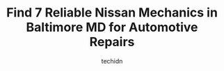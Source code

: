 ---
layout: ampstory
image: https://images.unsplash.com/photo-1639928845176-2804838ca715?ixlib=rb-4.0.3&ixid=MnwxMjA3fDB8MHxwaG90by1wYWdlfHx8fGVufDB8fHx8&auto=format&fit=crop&w=640&h=853&q=80
author: techidn
featured: false
description: Entrust your vehicle to the 7 best Nissan Mechanic in Baltimore MD, USA and experience the difference they can make. With their extensive knowledge, state-of-the-art facilities, and commitme
title: Find 7 Reliable Nissan Mechanics in Baltimore MD for Automotive Repairs
cover:
   title: Find 7 Reliable Nissan Mechanics in Baltimore MD for Automotive Repairs
   subtitle: Rickpate
   background: https://images.unsplash.com/photo-1639928845176-2804838ca715?ixlib=rb-4.0.3&ixid=MnwxMjA3fDB8MHxwaG90by1wYWdlfHx8fGVufDB8fHx8&auto=format&fit=crop&w=640&h=853&q=80

pages: 
 - layout: thirds
   top: <h1>#1 Vinces Auto Repair & Sales</h1>
   bottom: "<p>So I never leave reviews but after Ray worked on my car I had too. Vinces auto shop is by far the best auto shop I have every been too, they are very professional and </p>"
   background: https://www.knot35.com/toplist/wp-content/uploads/2023/06/best-nissan-mechanic-1-in-baltimore-md-1685836219.jpeg
   backgroundblur: true
 - layout: thirds
   top: <h1>#2 Nagari Car Repair & Sales</h1>
   bottom: "<p>5323 Reisterstown Rd, Baltimore, MD 21215, United States</p>"
   background: https://www.knot35.com/toplist/wp-content/uploads/2023/06/best-nissan-mechanic-2-in-baltimore-md-1685836219.jpeg
   cta:
      link: https://www.knot35.com/toplist/find-7-reliable-nissan-mechanics-in-baltimore-md-for-automotive-repairs/
      text: Find 7 Reliable Nissan Mechanics in Baltimore MD for Automotive Repairs
 - layout: thirds
   top: <h1>#3 S.A.P. Automotive Group</h1>
   bottom: "<p>420 S Kresson St, Baltimore, MD 21224, United States</p>"
   background: https://www.knot35.com/toplist/wp-content/uploads/2023/06/best-nissan-mechanic-3-in-baltimore-md-1685836220.jpeg
   cta:
      link: https://www.knot35.com/toplist/find-7-reliable-nissan-mechanics-in-baltimore-md-for-automotive-repairs/
      text: Find 7 Reliable Nissan Mechanics in Baltimore MD for Automotive Repairs
 - layout: thirds
   top: <h1>#4 Monument Street Auto Center</h1>
   bottom: "<p>3700 E Monument St, Baltimore, MD 21205, United States</p>"
   background: https://images.unsplash.com/photo-1489694553447-4c9339da310d?ixlib=rb-4.0.3&ixid=MnwxMjA3fDB8MHxwaG90by1wYWdlfHx8fGVufDB8fHx8&auto=format&fit=crop&w=640&h=853&q=80
   cta:
      link: https://www.knot35.com/toplist/find-7-reliable-nissan-mechanics-in-baltimore-md-for-automotive-repairs/
      text: Find 7 Reliable Nissan Mechanics in Baltimore MD for Automotive Repairs
 - layout: thirds
   top: <h1>#5 Fells Point Auto Repair | Superior Vehicle Repair Shop, Reliable Auto Repair, Car Suspension System</h1>
   bottom: "<p>1500 Eastern Ave, Baltimore, MD 21231, United States</p>"
   background: https://images.unsplash.com/photo-1561679660-d00ee1e0dc8e?ixlib=rb-4.0.3&ixid=MnwxMjA3fDB8MHxwaG90by1wYWdlfHx8fGVufDB8fHx8&auto=format&fit=crop&w=640&h=853&q=80
   cta:
      link: https://www.knot35.com/toplist/find-7-reliable-nissan-mechanics-in-baltimore-md-for-automotive-repairs/
      text: Find 7 Reliable Nissan Mechanics in Baltimore MD for Automotive Repairs
 - layout: thirds
   top: <h1>#6 Blue Ridge Sports Cars LTD</h1>
   bottom: "<p>1796 Union Ave, Baltimore, MD 21211, United States</p>"
   background: https://images.unsplash.com/photo-1527067829737-402993088e6b?ixlib=rb-4.0.3&ixid=MnwxMjA3fDB8MHxwaG90by1wYWdlfHx8fGVufDB8fHx8&auto=format&fit=crop&w=640&h=853&q=80
   cta:
      link: https://www.knot35.com/toplist/find-7-reliable-nissan-mechanics-in-baltimore-md-for-automotive-repairs/
      text: Find 7 Reliable Nissan Mechanics in Baltimore MD for Automotive Repairs
 - layout: thirds
   top: <h1>#7 S&S Auto Tech ( Jins Auto )</h1>
   bottom: "<p>5317 Edmondson Ave, Baltimore, MD 21229, United States</p>"
   background: https://images.unsplash.com/photo-1618005182384-a83a8bd57fbe?ixlib=rb-4.0.3&ixid=MnwxMjA3fDB8MHxwaG90by1wYWdlfHx8fGVufDB8fHx8&auto=format&fit=crop&w=640&h=853&q=80
   cta:
      link: https://www.knot35.com/toplist/find-7-reliable-nissan-mechanics-in-baltimore-md-for-automotive-repairs/
      text: Find 7 Reliable Nissan Mechanics in Baltimore MD for Automotive Repairs
 - layout: thirds
   middle: Continue reading...
   background: https://images.unsplash.com/photo-1557672172-298e090bd0f1?ixlib=rb-4.0.3&ixid=MnwxMjA3fDB8MHxwaG90by1wYWdlfHx8fGVufDB8fHx8&auto=format&fit=crop&w=640&h=853&q=80
   cta:
      link: https://www.knot35.com/toplist/find-7-reliable-nissan-mechanics-in-baltimore-md-for-automotive-repairs/
      text: Find 7 Reliable Nissan Mechanics in Baltimore MD for Automotive Repairs
      
---